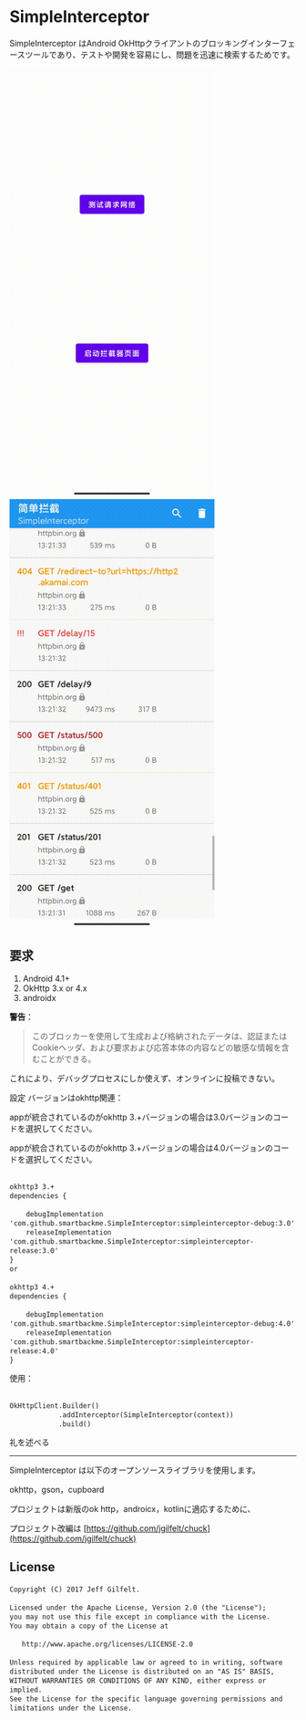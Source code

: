 # SimpleInterceptor

SimpleInterceptor はAndroid OkHttpクライアントのブロッキングインターフェースツールであり、テストや開発を容易にし、問題を迅速に検索するためです。

![SimpleInterceptor](assets/SimpleInterceptor.gif)
![SimpleInterceptor](assets/SimpleInterceptorPage.gif)

## 要求
1. Android 4.1+
2. OkHttp 3.x or 4.x
3. androidx

**警告**：

> このブロッカーを使用して生成および格納されたデータは、認証またはCookieヘッダ、および要求および応答本体の内容などの敏感な情報を含むことができる。

  これにより、デバッグプロセスにしか使えず、オンラインに投稿できない。

設定
バージョンはokhttp関連：

appが統合されているのがokhttp 3.+バージョンの場合は3.0バージョンのコードを選択してください。

appが統合されているのがokhttp 3.+バージョンの場合は4.0バージョンのコードを選択してください。
```

okhttp3 3.+
dependencies {

    debugImplementation 'com.github.smartbackme.SimpleInterceptor:simpleinterceptor-debug:3.0'
    releaseImplementation 'com.github.smartbackme.SimpleInterceptor:simpleinterceptor-release:3.0'
}
or

okhttp3 4.+
dependencies {

    debugImplementation 'com.github.smartbackme.SimpleInterceptor:simpleinterceptor-debug:4.0'
    releaseImplementation 'com.github.smartbackme.SimpleInterceptor:simpleinterceptor-release:4.0'
}

```

使用：

```

OkHttpClient.Builder()
            .addInterceptor(SimpleInterceptor(context))
            .build()
```

礼を述べる

----------------

SimpleInterceptor は以下のオープンソースライブラリを使用します。

okhttp，gson，cupboard

プロジェクトは新版のok http，androicx，kotlinに適応するために、

プロジェクト改編は [https://github.com/jgilfelt/chuck](https://github.com/jgilfelt/chuck)

License
-------

    Copyright (C) 2017 Jeff Gilfelt.

    Licensed under the Apache License, Version 2.0 (the "License");
    you may not use this file except in compliance with the License.
    You may obtain a copy of the License at

       http://www.apache.org/licenses/LICENSE-2.0

    Unless required by applicable law or agreed to in writing, software
    distributed under the License is distributed on an "AS IS" BASIS,
    WITHOUT WARRANTIES OR CONDITIONS OF ANY KIND, either express or implied.
    See the License for the specific language governing permissions and
    limitations under the License.